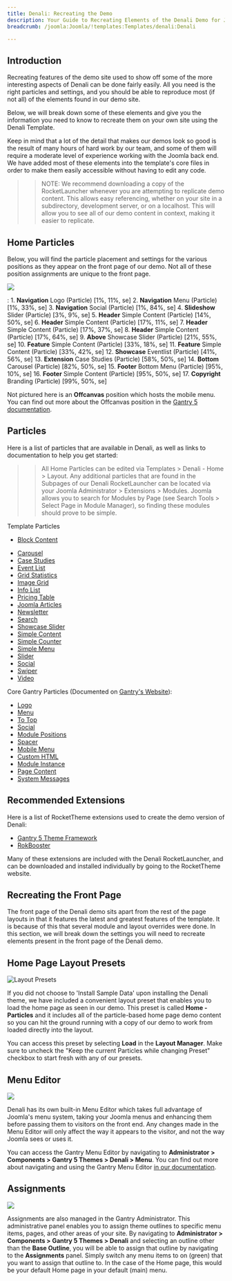```yaml
---
title: Denali: Recreating the Demo
description: Your Guide to Recreating Elements of the Denali Demo for Joomla
breadcrumb: /joomla:Joomla/!templates:Templates/denali:Denali

---
```


Introduction
-----

Recreating features of the demo site used to show off some of the more interesting aspects of Denali can be done fairly easily. All you need is the right particles and settings, and you should be able to reproduce most (if not all) of the elements found in our demo site.

Below, we will break down some of these elements and give you the information you need to know to recreate them on your own site using the Denali Template.

Keep in mind that a lot of the detail that makes our demos look so good is the result of many hours of hard work by our team, and some of them will require a moderate level of experience working with the Joomla back end. We have added most of these elements into the template's core files in order to make them easily accessible without having to edit any code.

>> NOTE: We recommend downloading a copy of the RocketLauncher whenever you are attempting to replicate demo content. This allows easy referencing, whether on your site in a subdirectory, development server, or on a localhost. This will allow you to see all of our demo content in context, making it easier to replicate.

Home Particles
-----

Below, you will find the particle placement and settings for the various positions as they appear on the front page of our demo. Not all of these position assignments are unique to the front page.

![](assets/denali2.png)

:   1. **Navigation** Logo (Particle) [1%, 11%, se]
	2. **Navigation** Menu (Particle) [1%, 33%, se]
	3. **Navigation** Social (Particle) [1%, 84%, se]
    4. **Slideshow** Slider (Particle) [3%, 9%, se]
    5. **Header** Simple Content (Particle) [14%, 50%, se]
    6. **Header** Simple Content (Particle) [17%, 11%, se]
    7. **Header** Simple Content (Particle) [17%, 37%, se]
    8. **Header** Simple Content (Particle) [17%, 64%, se]
    9. **Above** Showcase Slider (Particle) [21%, 55%, se]
    10. **Feature** Simple Content (Particle) [33%, 18%, se]
    11. **Feature** Simple Content (Particle) [33%, 42%, se]
    12. **Showcase** Eventlist (Particle) [41%, 56%, se]
    13. **Extension** Case Studies (Particle) [58%, 50%, se]
    14. **Bottom** Carousel (Particle) [82%, 50%, se]
    15. **Footer** Bottom Menu (Particle) [95%, 10%, se]
    16. **Footer** Simple Content (Particle) [95%, 50%, se]
    17. **Copyright** Branding (Particle) [99%, 50%, se]

Not pictured here is an **Offcanvas** position which hosts the mobile menu. You can find out more about the Offcanvas position in the [Gantry 5 documentation](http://docs.gantry.org/gantry5/configure/layout-manager#offcanvas-section).

Particles
-----

Here is a list of particles that are available in Denali, as well as links to documentation to help you get started:

>> All Home Particles can be edited via Templates > Denali - Home > Layout. Any additional particles that are found in the Subpages of our Denali RocketLauncher can be located via your Joomla Administrator > Extensions > Modules. Joomla allows you to search for Modules by Page (see Search Tools > Select Page in Module Manager), so finding these modules should prove to be simple.

Template Particles

- [Block Content](particle_block.md)
+ [Carousel](particle_carousel.md)
+ [Case Studies](particle_case.md)
+ [Event List](particle_event.md)
+ [Grid Statistics](particle_grid.md)
+ [Image Grid](particle_image.md)
+ [Info List](particle_info.md)
+ [Pricing Table](particle_pricing.md)
+ [Joomla Articles](particle_joomla.md)
+ [Newsletter](particle_newsletter.md)
+ [Search](particle_search.md)
+ [Showcase Slider](particle_showcase.md)
+ [Simple Content](particle_simple.md)
+ [Simple Counter](particle_simplecounter.md)
+ [Simple Menu](particle_simplemenu.md)
+ [Slider](particle_slider.md)
+ [Social](particle_social.md)
+ [Swiper](particle_swiper.md)
+ [Video](particle_video.md)

Core Gantry Particles (Documented on [Gantry's Website](http://gantry.org)):

* [Logo](http://docs.gantry.org/gantry5/particles/logo)
* [Menu](http://docs.gantry.org/gantry5/particles/menu-control)
* [To Top](http://docs.gantry.org/gantry5/particles/to-top)
* [Social](http://docs.gantry.org/gantry5/particles/social)
* [Module Positions](http://docs.gantry.org/gantry5/particles/position)
* [Spacer](http://docs.gantry.org/gantry5/particles/spacer)
* [Mobile Menu](http://docs.gantry.org/gantry5/particles/mobile-menu)
* [Custom HTML](http://docs.gantry.org/gantry5/particles/custom-html)
* [Module Instance](http://docs.gantry.org/gantry5/particles/module-instance)
* [Page Content](http://docs.gantry.org/gantry5/particles/page-content)
* [System Messages](http://docs.gantry.org/gantry5/particles/system-messages)

Recommended Extensions
-----

Here is a list of RocketTheme extensions used to create the demo version of Denali:

* [Gantry 5 Theme Framework](http://gantry.org/)
* [RokBooster](http://www.rockettheme.com/joomla/extensions/rokbooster)

Many of these extensions are included with the Denali RocketLauncher, and can be downloaded and installed individually by going to the RocketTheme website.

Recreating the Front Page
-----

The front page of the Denali demo sits apart from the rest of the page layouts in that it features the latest and greatest features of the template. It is because of this that several module and layout overrides were done. In this section, we will break down the settings you will need to recreate elements present in the front page of the Denali demo.

Home Page Layout Presets
-----

![Layout Presets](assets/layout_presets.png)

If you did not choose to 'Install Sample Data' upon installing the Denali theme, we have included a convenient layout preset that enables you to load the home page as seen in our demo. This preset is called **Home - Particles** and it includes all of the particle-based home page demo content so you can hit the ground running with a copy of our demo to work from loaded directly into the layout.

You can access this preset by selecting **Load** in the **Layout Manager**. Make sure to uncheck the "Keep the current Particles while changing Preset" checkbox to start fresh with any of our presets.



Menu Editor
-----

![](assets/menu_1.jpeg)

Denali has its own built-in Menu Editor which takes full advantage of Joomla's menu system, taking your Joomla menus and enhancing them before passing them to visitors on the front end. Any changes made in the Menu Editor will only affect the way it appears to the visitor, and not the way Joomla sees or uses it.

You can access the Gantry Menu Editor by navigating to **Administrator > Components > Gantry 5 Themes > Denali > Menu**. You can find out more about navigating and using the Gantry Menu Editor [in our documentation](http://docs.gantry.org/gantry5/configure/menu-editor).

Assignments
-----

![](assets/assignments_1.jpeg)

Assignments are also managed in the Gantry Administrator. This administrative panel enables you to assign theme outlines to specific menu items, pages, and other areas of your site. By navigating to **Administrator > Components > Gantry 5 Themes > Denali** and selecting an outline other than the **Base Outline**, you will be able to assign that outline by navigating to the **Assignments** panel. Simply switch any menu items to on (green) that you want to assign that outline to. In the case of the Home page, this would be your default Home page in your default (main) menu.
